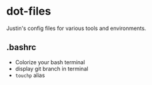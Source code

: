 # dot-files

Justin's config files for various tools and environments.

## .bashrc

 * Colorize your bash terminal
 * display git branch in terminal
 * `touchp` alias